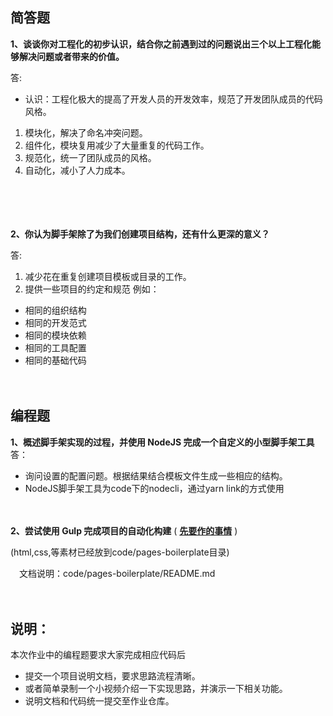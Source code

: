 ## 简答题

**1、谈谈你对工程化的初步认识，结合你之前遇到过的问题说出三个以上工程化能够解决问题或者带来的价值。**

答:
- 认识：工程化极大的提高了开发人员的开发效率，规范了开发团队成员的代码风格。
1. 模块化，解决了命名冲突问题。
2. 组件化，模块复用减少了大量重复的代码工作。
3. 规范化，统一了团队成员的风格。
4. 自动化，减小了人力成本。

　

　

**2、你认为脚手架除了为我们创建项目结构，还有什么更深的意义？**

答:
1. 减少花在重复创建项目模板或目录的工作。
2. 提供一些项目的约定和规范
例如：
- 相同的组织结构
- 相同的开发范式
- 相同的模块依赖
- 相同的工具配置
- 相同的基础代码
　

　

## 编程题

**1、概述脚手架实现的过程，并使用 NodeJS 完成一个自定义的小型脚手架工具**
答：
- 询问设置的配置问题。根据结果结合模板文件生成一些相应的结构。
- NodeJS脚手架工具为code下的nodecli，通过yarn link的方式使用
　

　

**2、尝试使用 Gulp 完成项目的自动化构建**  ( **[先要作的事情](https://gitee.com/lagoufed/fed-e-questions/blob/master/part2/%E4%B8%8B%E8%BD%BD%E5%8C%85%E6%98%AF%E5%87%BA%E9%94%99%E7%9A%84%E8%A7%A3%E5%86%B3%E6%96%B9%E5%BC%8F.md)** )

(html,css,等素材已经放到code/pages-boilerplate目录)

　文档说明：code/pages-boilerplate/README.md

　

## 说明：

本次作业中的编程题要求大家完成相应代码后

- 提交一个项目说明文档，要求思路流程清晰。
- 或者简单录制一个小视频介绍一下实现思路，并演示一下相关功能。
- 说明文档和代码统一提交至作业仓库。